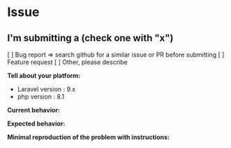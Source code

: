 # Issue

## I'm submitting a (check one with "x")

[ ] Bug report => search github for a similar issue or PR before submitting
[ ] Feature request
[ ] Other, please describe

**Tell about your platform:**

* Laravel version : 9.x
* php version : 8.1

**Current behavior:**
<!-- Describe how the bug manifests. -->

**Expected behavior:**
<!-- Describe what the behavior would be without the bug. -->

**Minimal reproduction of the problem with instructions:**
<!--
If the current behavior is a bug, or you can illustrate your feature request better with an example, 
please provide the *STEPS TO REPRODUCE* and if possible a *MINIMAL DEMO* of the problem.
-->

